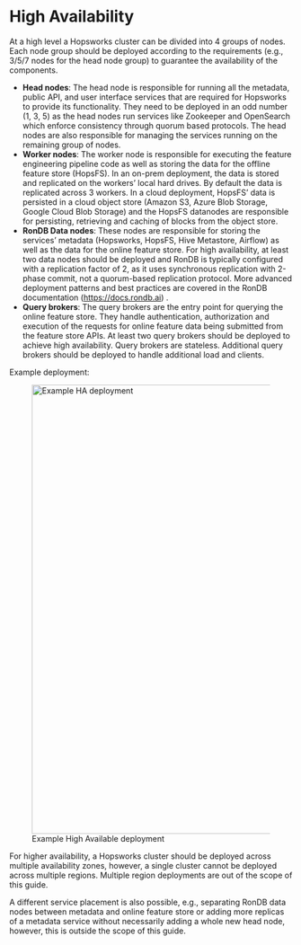 # High Availability

At a high level a Hopsworks cluster can be divided into 4 groups of nodes. Each node group should be deployed according to the requirements (e.g., 3/5/7 nodes for the head node group) to guarantee the availability of the components. 

* **Head nodes**: The head node is responsible for running all the metadata, public API, and user interface services that are required for Hopsworks to provide its functionality. They need to be deployed in an odd number (1, 3, 5) as the head nodes run services like Zookeeper and OpenSearch which enforce consistency through quorum based protocols. The head nodes are also responsible for managing the services running on the remaining group of nodes.
* **Worker nodes**: The worker node is responsible for executing the feature engineering pipeline code as well as storing the data for the offline feature store (HopsFS). In an on-prem deployment, the data is stored and replicated on the workers’ local hard drives. By default the data is replicated across 3 workers. In a cloud deployment, HopsFS’ data is persisted in a cloud object store (Amazon S3, Azure Blob Storage, Google Cloud Blob Storage) and the HopsFS datanodes are responsible for persisting, retrieving and caching of blocks from the object store.
* **RonDB Data nodes**: These nodes are responsible for storing the services’ metadata (Hopsworks, HopsFS, Hive Metastore, Airflow) as well as the data for the online feature store. For high availability, at least two data nodes should be deployed and RonDB is typically  configured with a replication factor of 2, as it uses synchronous replication with 2-phase commit, not a quorum-based replication protocol. More advanced deployment patterns and best practices are covered in the RonDB documentation (https://docs.rondb.ai) .
* **Query brokers**: The query brokers are the entry point for querying the online feature store. They handle authentication, authorization and execution of the requests for online feature data being submitted from the feature store APIs. At least two query brokers should be deployed to achieve high availability. Query brokers are stateless. Additional query brokers should be deployed to handle additional load and clients.

Example deployment:

<figure>
  <img width="800px" src="../../../../assets/images/admin/ha_dr/example_ha_cluster.svg" alt="Example HA deployment"/>
  <figcaption>Example High Available deployment</figcaption>
</figure>

For higher availability, a Hopsworks cluster should be deployed across multiple availability zones, however, a single cluster cannot be deployed across multiple regions. Multiple region deployments are out of the scope of this guide.

A different service placement is also possible, e.g., separating RonDB data nodes between metadata and online feature store or adding more replicas of a metadata service without necessarily adding a whole new head node, however, this is outside the scope of this guide.
